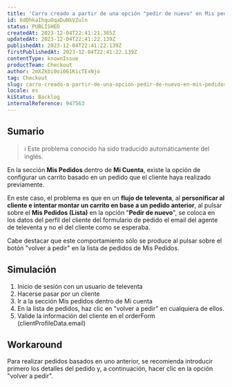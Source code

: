 ```yaml
---
title: 'Carro creado a partir de una opción "pedir de nuevo" en Mis pedidos, el correo electrónico del cliente no se está colocando como se esperaba en el orderForm'
id: 6dDhkaIhquOqaDuNkVZuln
status: PUBLISHED
createdAt: 2023-12-04T22:41:21.385Z
updatedAt: 2023-12-04T22:41:22.139Z
publishedAt: 2023-12-04T22:41:22.139Z
firstPublishedAt: 2023-12-04T22:41:22.139Z
contentType: knownIssue
productTeam: Checkout
author: 2mXZkbi0oi061KicTExNjo
tag: Checkout
slug: carro-creado-a-partir-de-una-opcion-pedir-de-nuevo-en-mis-pedidos-el-correo-electronico-del-cliente-no-se-esta-colocando-como-se-esperaba-en-el-orderform
locale: es
kiStatus: Backlog
internalReference: 947563
---
```


## Sumario

>ℹ️ Este problema conocido ha sido traducido automáticamente del inglés.



En la sección **Mis Pedidos** dentro de **Mi Cuenta**, existe la opción de configurar un carrito basado en un pedido que el cliente haya realizado previamente.

En este caso, el problema es que en un **flujo de televenta**, al **personificar al cliente e intentar montar un carrito en base a un pedido anterior**, al pulsar sobre el **Mis Pedidos (Lista)** en la opción "**Pedir de nuevo**", se coloca en los datos del perfil del cliente del formulario de pedido el email del agente de televenta y no el del cliente como se esperaba.

Cabe destacar que este comportamiento sólo se produce al pulsar sobre el botón "volver a pedir" en la lista de pedidos de Mis Pedidos.


##

## Simulación



1. Inicio de sesión con un usuario de televenta
2. Hacerse pasar por un cliente
3. Ir a la sección Mis pedidos dentro de Mi cuenta
4. En la lista de pedidos, haz clic en "volver a pedir" en cualquiera de ellos.
5. Valide la información del cliente en el orderForm (clientProfileData.email)



## Workaround



Para realizar pedidos basados en uno anterior, se recomienda introducir primero los detalles del pedido y, a continuación, hacer clic en la opción "volver a pedir".






